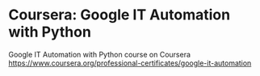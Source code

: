 # Coursera: Google IT Automation with Python
Google IT Automation with Python course on Coursera
https://www.coursera.org/professional-certificates/google-it-automation
